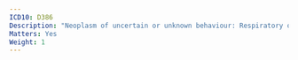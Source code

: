 ```yaml
---
ICD10: D386
Description: "Neoplasm of uncertain or unknown behaviour: Respiratory organ, unspecified"
Matters: Yes
Weight: 1
---
```


